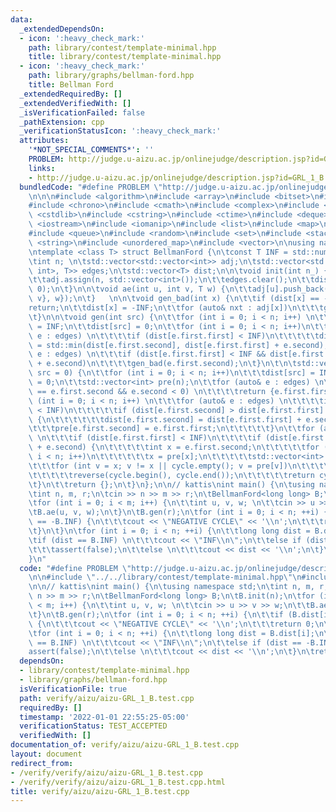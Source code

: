 ```yaml
---
data:
  _extendedDependsOn:
  - icon: ':heavy_check_mark:'
    path: library/contest/template-minimal.hpp
    title: library/contest/template-minimal.hpp
  - icon: ':heavy_check_mark:'
    path: library/graphs/bellman-ford.hpp
    title: Bellman Ford
  _extendedRequiredBy: []
  _extendedVerifiedWith: []
  _isVerificationFailed: false
  _pathExtension: cpp
  _verificationStatusIcon: ':heavy_check_mark:'
  attributes:
    '*NOT_SPECIAL_COMMENTS*': ''
    PROBLEM: http://judge.u-aizu.ac.jp/onlinejudge/description.jsp?id=GRL_1_B
    links:
    - http://judge.u-aizu.ac.jp/onlinejudge/description.jsp?id=GRL_1_B
  bundledCode: "#define PROBLEM \"http://judge.u-aizu.ac.jp/onlinejudge/description.jsp?id=GRL_1_B\"\
    \n\n\n#include <algorithm>\n#include <array>\n#include <bitset>\n#include <cassert>\n\
    #include <chrono>\n#include <cmath>\n#include <complex>\n#include <cstdio>\n#include\
    \ <cstdlib>\n#include <cstring>\n#include <ctime>\n#include <deque>\n#include\
    \ <iostream>\n#include <iomanip>\n#include <list>\n#include <map>\n#include <numeric>\n\
    #include <queue>\n#include <random>\n#include <set>\n#include <stack>\n#include\
    \ <string>\n#include <unordered_map>\n#include <vector>\n\nusing namespace std;\n\
    \ntemplate <class T> struct BellmanFord {\n\tconst T INF = std::numeric_limits<T>::max();\n\
    \tint n; \n\tstd::vector<std::vector<int>> adj;\n\tstd::vector<std::pair<std::pair<int,\
    \ int>, T>> edges;\n\tstd::vector<T> dist;\n\n\tvoid init(int n_) {\n\t\tn = n_;\n\
    \t\tadj.assign(n, std::vector<int>());\n\t\tedges.clear();\n\t\tdist.assign(n,\
    \ 0);\n\t}\n\n\tvoid ae(int u, int v, T w) {\n\t\tadj[u].push_back(v);\n\t\tedges.push_back({{u,\
    \ v}, w});\n\t}   \n\n\tvoid gen_bad(int x) {\n\t\tif (dist[x] == -INF)\n\t\t\t\
    return;\n\t\tdist[x] = -INF;\n\t\tfor (auto& nxt : adj[x])\n\t\t\tgen_bad(nxt);\n\
    \t}\n\n\tvoid gen(int src) {\n\t\tfor (int i = 0; i < n; i++) \n\t\t\tdist[i]\
    \ = INF;\n\t\tdist[src] = 0;\n\t\tfor (int i = 0; i < n; i++)\n\t\t\tfor (auto&\
    \ e : edges) \n\t\t\t\tif (dist[e.first.first] < INF)\n\t\t\t\t\tdist[e.first.second]\
    \ = std::min(dist[e.first.second], dist[e.first.first] + e.second);\n\t\tfor (auto&\
    \ e : edges) \n\t\t\tif (dist[e.first.first] < INF && dist[e.first.second] > dist[e.first.first]\
    \ + e.second)\n\t\t\t\tgen_bad(e.first.second);\n\t}\n\t\n\tstd::vector<int> negative_cycle(int\
    \ src = 0) {\n\t\tfor (int i = 0; i < n; i++)\n\t\t\tdist[src] = INF;\n\t\tdist[src]\
    \ = 0;\n\t\tstd::vector<int> pre(n);\n\t\tfor (auto& e : edges) \n\t\t\tif (e.first.first\
    \ == e.first.second && e.second < 0) \n\t\t\t\treturn {e.first.first};\n\t\tfor\
    \ (int i = 0; i < n; i++) \n\t\t\tfor (auto& e : edges) \n\t\t\t\tif (dist[e.first.first]\
    \ < INF)\n\t\t\t\t\tif (dist[e.first.second] > dist[e.first.first] + e.second)\
    \ {\n\t\t\t\t\t\tdist[e.first.second] = dist[e.first.first] + e.second;\n\t\t\t\
    \t\t\tpre[e.first.second] = e.first.first;\n\t\t\t\t\t}\n\t\tfor (auto& e : edges)\
    \ \n\t\t\tif (dist[e.first.first] < INF)\n\t\t\t\tif (dist[e.first.second] > dist[e.first.first]\
    \ + e.second) {\n\t\t\t\t\tint x = e.first.second;\n\t\t\t\t\tfor (int i = 0;\
    \ i < n; i++)\n\t\t\t\t\t\tx = pre[x];\n\t\t\t\t\tstd::vector<int> cycle;\n\t\t\
    \t\t\tfor (int v = x; v != x || cycle.empty(); v = pre[v])\n\t\t\t\t\t\tcycle.push_back(v);\n\
    \t\t\t\t\treverse(cycle.begin(), cycle.end());\n\t\t\t\t\treturn cycle;\n\t\t\t\
    \t}\n\t\treturn {};\n\t}\n};\n\n// kattis\nint main() {\n\tusing namespace std;\n\
    \tint n, m, r;\n\tcin >> n >> m >> r;\n\tBellmanFord<long long> B;\n\tB.init(n);\n\
    \tfor (int i = 0; i < m; i++) {\n\t\tint u, v, w; \n\t\tcin >> u >> v >> w;\n\t\
    \tB.ae(u, v, w);\n\t}\n\tB.gen(r);\n\tfor (int i = 0; i < n; ++i) {\n\t\tif (B.dist[i]\
    \ == -B.INF) {\n\t\t\tcout << \"NEGATIVE CYCLE\" << '\\n';\n\t\t\treturn 0;\n\t\
    \t}\n\t}\n\tfor (int i = 0; i < n; ++i) {\n\t\tlong long dist = B.dist[i];\n\t\
    \tif (dist == B.INF) \n\t\t\tcout << \"INF\\n\";\n\t\telse if (dist == -B.INF)\n\
    \t\t\tassert(false);\n\t\telse \n\t\t\tcout << dist << '\\n';\n\t}\n\treturn 0;\n\
    }\n"
  code: "#define PROBLEM \"http://judge.u-aizu.ac.jp/onlinejudge/description.jsp?id=GRL_1_B\"\
    \n\n#include \"../../library/contest/template-minimal.hpp\"\n#include \"../../library/graphs/bellman-ford.hpp\"\
    \n\n// kattis\nint main() {\n\tusing namespace std;\n\tint n, m, r;\n\tcin >>\
    \ n >> m >> r;\n\tBellmanFord<long long> B;\n\tB.init(n);\n\tfor (int i = 0; i\
    \ < m; i++) {\n\t\tint u, v, w; \n\t\tcin >> u >> v >> w;\n\t\tB.ae(u, v, w);\n\
    \t}\n\tB.gen(r);\n\tfor (int i = 0; i < n; ++i) {\n\t\tif (B.dist[i] == -B.INF)\
    \ {\n\t\t\tcout << \"NEGATIVE CYCLE\" << '\\n';\n\t\t\treturn 0;\n\t\t}\n\t}\n\
    \tfor (int i = 0; i < n; ++i) {\n\t\tlong long dist = B.dist[i];\n\t\tif (dist\
    \ == B.INF) \n\t\t\tcout << \"INF\\n\";\n\t\telse if (dist == -B.INF)\n\t\t\t\
    assert(false);\n\t\telse \n\t\t\tcout << dist << '\\n';\n\t}\n\treturn 0;\n}"
  dependsOn:
  - library/contest/template-minimal.hpp
  - library/graphs/bellman-ford.hpp
  isVerificationFile: true
  path: verify/aizu/aizu-GRL_1_B.test.cpp
  requiredBy: []
  timestamp: '2022-01-01 22:55:25-05:00'
  verificationStatus: TEST_ACCEPTED
  verifiedWith: []
documentation_of: verify/aizu/aizu-GRL_1_B.test.cpp
layout: document
redirect_from:
- /verify/verify/aizu/aizu-GRL_1_B.test.cpp
- /verify/verify/aizu/aizu-GRL_1_B.test.cpp.html
title: verify/aizu/aizu-GRL_1_B.test.cpp
---
```

